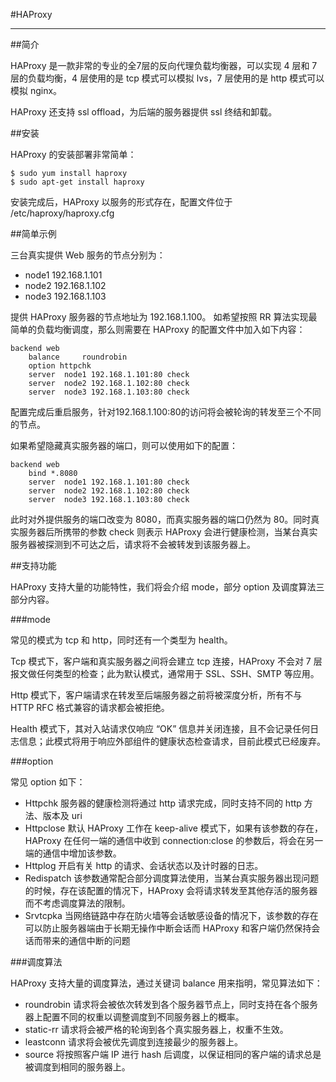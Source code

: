 #HAProxy

---

##简介

HAProxy 是一款非常的专业的全7层的反向代理负载均衡器，可以实现 4 层和 7 层的负载均衡，4 层使用的是 tcp 模式可以模拟 lvs，7 层使用的是 http 模式可以模拟 nginx。

HAProxy 还支持 ssl offload，为后端的服务器提供 ssl 终结和卸载。

##安装

HAProxy 的安装部署非常简单：
```shell
$ sudo yum install haproxy
$ sudo apt-get install haproxy
```
安装完成后，HAProxy 以服务的形式存在，配置文件位于 /etc/haproxy/haproxy.cfg

##简单示例

三台真实提供 Web 服务的节点分别为：

* node1 192.168.1.101
* node2 192.168.1.102
* node3 192.168.1.103

提供 HAProxy 服务器的节点地址为 192.168.1.100。
如希望按照 RR 算法实现最简单的负载均衡调度，那么则需要在 HAProxy 的配置文件中加入如下内容：
```shell
backend web
    balance     roundrobin
    option httpchk
    server  node1 192.168.1.101:80 check
    server  node2 192.168.1.102:80 check
    server  node3 192.168.1.103:80 check
```
配置完成后重启服务，针对192.168.1.100:80的访问将会被轮询的转发至三个不同的节点。

如果希望隐藏真实服务器的端口，则可以使用如下的配置：
```shell
backend web
    bind *.8080
    server  node1 192.168.1.101:80 check
    server  node2 192.168.1.102:80 check
    server  node3 192.168.1.103:80 check
```
此时对外提供服务的端口改变为 8080，而真实服务器的端口仍然为 80。同时真实服务器后所携带的参数 check 则表示 HAProxy 会进行健康检测，当某台真实服务器被探测到不可达之后，请求将不会被转发到该服务器上。

##支持功能

HAProxy 支持大量的功能特性，我们将会介绍 mode，部分 option 及调度算法三部分内容。

###mode

常见的模式为 tcp 和 http，同时还有一个类型为 health。

Tcp 模式下，客户端和真实服务器之间将会建立 tcp 连接，HAProxy 不会对 7 层报文做任何类型的检查；此为默认模式，通常用于 SSL、SSH、SMTP 等应用。

Http 模式下，客户端请求在转发至后端服务器之前将被深度分析，所有不与 HTTP RFC 格式兼容的请求都会被拒绝。

Health 模式下，其对入站请求仅响应 “OK” 信息并关闭连接，且不会记录任何日志信息；此模式将用于响应外部组件的健康状态检查请求，目前此模式已经废弃。

###option

常见 option 如下：
* Httpchk 服务器的健康检测将通过 http 请求完成，同时支持不同的 http 方法、版本及 uri
* Httpclose 默认 HAProxy 工作在 keep-alive 模式下，如果有该参数的存在，HAProxy 在任何一端的通信中收到 connection:close 的参数后，将会在另一端的通信中增加该参数。
* Httplog 开启有关 http 的请求、会话状态以及计时器的日志。
* Redispatch 该参数通常配合部分调度算法使用，当某台真实服务器出现问题的时候，存在该配置的情况下，HAProxy 会将请求转发至其他存活的服务器而不考虑调度算法的限制。
* Srvtcpka 当网络链路中存在防火墙等会话敏感设备的情况下，该参数的存在可以防止服务器端由于长期无操作中断会话而 HAProxy 和客户端仍然保持会话而带来的通信中断的问题

###调度算法

HAProxy 支持大量的调度算法，通过关键词 balance 用来指明，常见算法如下：
* roundrobin 请求将会被依次转发到各个服务器节点上，同时支持在各个服务器上配置不同的权重以调整调度到不同服务器上的概率。
* static-rr 请求将会被严格的轮询到各个真实服务器上，权重不生效。
* leastconn 请求将会被优先调度到连接最少的服务器上。
* source 将按照客户端 IP 进行 hash 后调度，以保证相同的客户端的请求总是被调度到相同的服务器上。


